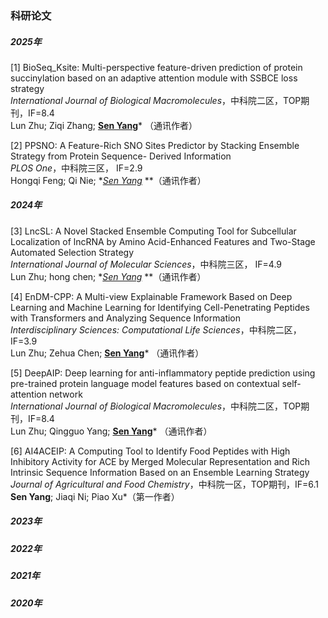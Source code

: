 ### 科研论文

##### 2025年

[1]  BioSeq_Ksite: Multi-perspective feature-driven prediction of protein succinylation based on an adaptive attention module with SSBCE loss strategy <br> *International Journal of Biological Macromolecules*，中科院二区，TOP期刊，IF=8.4<br>Lun Zhu; Ziqi Zhang; **<u>Sen Yang</u>***  （通讯作者）

[2]  PPSNO: A Feature-Rich SNO Sites Predictor by Stacking Ensemble Strategy from Protein Sequence-  Derived Information<br>*PLOS One*，中科院三区， IF=2.9<br>Hongqi Feng; Qi Nie;  **<u>Sen Yang</u>*  **（通讯作者）

##### 2024年

[3]  LncSL: A Novel Stacked Ensemble Computing Tool for Subcellular Localization of lncRNA by Amino       Acid-Enhanced Features and Two-Stage Automated Selection Strategy<br>*International Journal of Molecular Sciences*，中科院三区， IF=4.9<br>Lun Zhu; hong chen; **<u>Sen Yang</u>*  **（通讯作者）

[4]  EnDM-CPP: A Multi-view Explainable Framework Based on Deep Learning and Machine Learning for Identifying Cell-Penetrating Peptides with Transformers and Analyzing Sequence Information<br> *Interdisciplinary Sciences: Computational Life Sciences*，中科院二区，IF=3.9<br>Lun Zhu; Zehua Chen; **<u>Sen Yang</u>*** （通讯作者）

[5]  DeepAIP: Deep learning for anti-inflammatory peptide prediction using pre-trained protein language model features based on contextual self-attention network<br>*International Journal of Biological Macromolecules*，中科院二区，TOP期刊，IF=8.4<br>Lun Zhu; Qingguo Yang; **<u>Sen Yang</u>*** （通讯作者）

[6]  AI4ACEIP: A Computing Tool to Identify Food Peptides with High Inhibitory Activity for ACE by Merged Molecular Representation and Rich Intrinsic Sequence Information Based on an Ensemble Learning Strategy<br> *Journal of Agricultural and Food Chemistry*，中科院一区，TOP期刊，IF=6.1<br>**Sen Yang**; Jiaqi Ni; Piao Xu*（第一作者）

##### 2023年

##### 2022年

##### 2021年

##### 2020年
